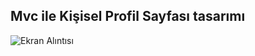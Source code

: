 ## Mvc ile Kişisel Profil Sayfası tasarımı
![Ekran Alıntısı](https://user-images.githubusercontent.com/74780105/132856799-101e1f4e-99bc-41fa-8be1-45422d480c5f.PNG)
